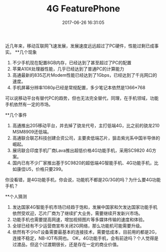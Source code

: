 ﻿---
title: 4G FeaturePhone
date: 2017-06-26 16:31:05
tags: IOT
---

近几年来，移动互联网飞速发展，发展速度远远超过了PC硬件，性能过剩已成事实。
**几个现象
1. 不少手机现在配置8GB内存，已经达到了甚至超过了PC的配置
2. 苹果A10X处理器性能，几乎已经达到了普通PC的计算能力
3. 高通最新的835芯片Modem性能已经达到了1Gbps，已经达到了千兆网口的速度。
4. 手机屏幕分辨率1080p已经是常规配置，多少笔记本依然是1366*768

可以说移动平台有替代PC的趋势，但也无法完全替代，同理，在手机领域，功能手机依然有一定的市场。

**几个事件
1. 高通推出205移动平台，并去掉了骁龙代号，主打低端4G，比之前的骁龙210 MSM8909还低端。
2. 高通联合联芯科技创建合资公司，主要卖低端芯片，狙击紫光系中国半导体的崛起。
3. 展讯联合印度手机厂商Lava推出超低价格4G功能手机，采用SC9820 4G方案。
4. 国内已有不少厂家推出基于SC9820的超低端4G智能手机、4G功能手机，比如康佳U5，价格只要299。

你没看错，是4G功能手机，你会说，功能机不都是2G/3G的吗？为什么要4G功能手机？

**个人猜测
1. 发达国家4G智能手机市场已经趋于饱和，发展中国家和欠发达国家功能手机依然受欢迎，芯片厂商为了继续扩大业务，需要继续开发新兴市场。
2. 功能手机也需要提高网速，增加视频图片等多媒体传输的速度和体验。
3. 全球已经有不少运营商宣布关闭2G网络，那么功能机可能需要升级。
4. 依然有不少IoT设备需要最基本的连接技术，需要低成本，目前用的都是2G，连接不稳定，NB-IOT布网也。
OK，4G功能手机，会有前途吗？个人觉得是过渡品，但这个过渡期很长，还是存在一定的商业价值。
